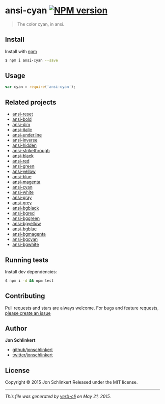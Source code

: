 # ansi-cyan [![NPM version](https://badge.fury.io/js/ansi-cyan.svg)](http://badge.fury.io/js/ansi-cyan)

> The color cyan, in ansi.

## Install

Install with [npm](https://www.npmjs.com/)

```sh
$ npm i ansi-cyan --save
```

## Usage

```js
var cyan = require('ansi-cyan');
```

## Related projects

* [ansi-reset](https://github.com/jonschlinkert/ansi-reset)
* [ansi-bold](https://github.com/jonschlinkert/ansi-bold)
* [ansi-dim](https://github.com/jonschlinkert/ansi-dim)
* [ansi-italic](https://github.com/jonschlinkert/ansi-italic)
* [ansi-underline](https://github.com/jonschlinkert/ansi-underline)
* [ansi-inverse](https://github.com/jonschlinkert/ansi-inverse)
* [ansi-hidden](https://github.com/jonschlinkert/ansi-hidden)
* [ansi-strikethrough](https://github.com/jonschlinkert/ansi-strikethrough)
* [ansi-black](https://github.com/jonschlinkert/ansi-black)
* [ansi-red](https://github.com/jonschlinkert/ansi-red)
* [ansi-green](https://github.com/jonschlinkert/ansi-green)
* [ansi-yellow](https://github.com/jonschlinkert/ansi-yellow)
* [ansi-blue](https://github.com/jonschlinkert/ansi-blue)
* [ansi-magenta](https://github.com/jonschlinkert/ansi-magenta)
* [ansi-cyan](https://github.com/jonschlinkert/ansi-cyan)
* [ansi-white](https://github.com/jonschlinkert/ansi-white)
* [ansi-gray](https://github.com/jonschlinkert/ansi-gray)
* [ansi-grey](https://github.com/jonschlinkert/ansi-grey)
* [ansi-bgblack](https://github.com/jonschlinkert/ansi-bgblack)
* [ansi-bgred](https://github.com/jonschlinkert/ansi-bgred)
* [ansi-bggreen](https://github.com/jonschlinkert/ansi-bggreen)
* [ansi-bgyellow](https://github.com/jonschlinkert/ansi-bgyellow)
* [ansi-bgblue](https://github.com/jonschlinkert/ansi-bgblue)
* [ansi-bgmagenta](https://github.com/jonschlinkert/ansi-bgmagenta)
* [ansi-bgcyan](https://github.com/jonschlinkert/ansi-bgcyan)
* [ansi-bgwhite](https://github.com/jonschlinkert/ansi-bgwhite)

## Running tests

Install dev dependencies:

```sh
$ npm i -d && npm test
```

## Contributing

Pull requests and stars are always welcome. For bugs and feature requests, [please create an issue](https://github.com/jonschlinkert/ansi-cyan/issues/new)

## Author

**Jon Schlinkert**

+ [github/jonschlinkert](https://github.com/jonschlinkert)
+ [twitter/jonschlinkert](http://twitter.com/jonschlinkert)

## License

Copyright © 2015 Jon Schlinkert
Released under the MIT license.

***

_This file was generated by [verb-cli](https://github.com/assemble/verb-cli) on May 21, 2015._